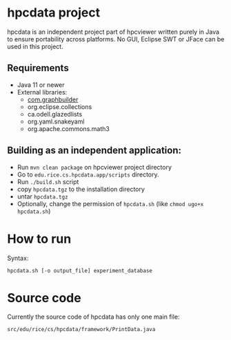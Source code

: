 # hpcdata project

hpcdata is an independent project part of hpcviewer written purely in Java to ensure portability across platforms.
No GUI, Eclipse SWT or JFace can be used in this project.

## Requirements
- Java 11 or newer
- External libraries:
  - [com.graphbuilder](https://gitlab.com/hpctoolkit/graphbuilder)
  - org.eclipse.collections
  - ca.odell.glazedlists
  - org.yaml.snakeyaml
  - org.apache.commons.math3

## Building as an independent application:

- Run `mvn clean package` on hpcviewer project directory
- Go to  `edu.rice.cs.hpcdata.app/scripts` directory.
- Run `./build.sh` script 
- copy `hpcdata.tgz` to the installation directory
- untar `hpcdata.tgz`
- Optionally, change the permission of `hpcdata.sh` (like `chmod ugo+x hpcdata.sh`)

# How to run

Syntax: 

    hpcdata.sh [-o output_file] experiment_database

# Source code

Currently the source code of hpcdata has only one main file:

    src/edu/rice/cs/hpcdata/framework/PrintData.java

